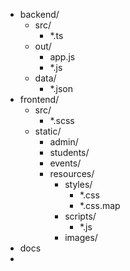 -   backend/
    -   src/
        -   \*.ts
    -   out/
        -   app.js
        -   \*.js
    -   data/
        -   \*.json
-   frontend/
    -   src/
        -   \*.scss
    -   static/
        -   admin/
        -   students/
        -   events/
        -   resources/
            -   styles/
                -   \*.css
                -   \*.css.map
            -   scripts/
                -   \*.js
            -   images/
-   docs
-
